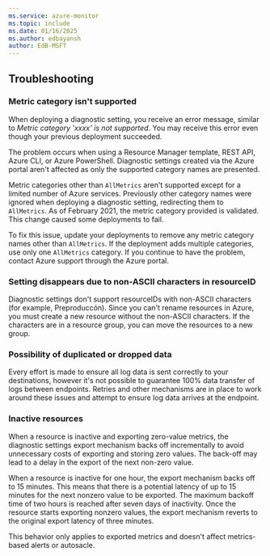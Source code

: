 ```yaml
---
ms.service: azure-monitor
ms.topic: include
ms.date: 01/16/2025
ms.author: edbayansh
author: EdB-MSFT
---
```


## Troubleshooting

### Metric category isn't supported

When deploying a diagnostic setting, you receive an error message, similar to *Metric category 'xxxx' is not supported*. You may receive this error even though your previous deployment succeeded. 

The problem occurs when using a Resource Manager template, REST API, Azure CLI, or Azure PowerShell. Diagnostic settings created via the Azure portal aren't affected as only the supported category names are presented.

Metric categories other than `AllMetrics` aren't supported except for a limited number of Azure services. Previously other category names were ignored when deploying a diagnostic setting, redirecting them to `AllMetrics`. As of February 2021, the metric category provided is validated. This change caused some deployments to fail.

To fix this issue, update your deployments to remove any metric category names other than `AllMetrics`. If the deployment adds multiple categories, use only one `AllMetrics` category. If you continue to have the problem, contact Azure support through the Azure portal. 

### Setting disappears due to non-ASCII characters in resourceID

Diagnostic settings don't support resourceIDs with non-ASCII characters (for example, Preproduccón). Since you can't rename resources in Azure, you must create a new resource without the non-ASCII characters. If the characters are in a resource group, you can move the resources to a new group.

### Possibility of duplicated or dropped data

Every effort is made to ensure all log data is sent correctly to your destinations, however it's not possible to guarantee 100% data transfer of logs between endpoints. Retries and other mechanisms are in place to work around these issues and attempt to ensure log data arrives at the endpoint.

### Inactive resources

When a resource is inactive and exporting zero-value metrics, the diagnostic settings export mechanism backs off incrementally to avoid unnecessary costs of exporting and storing zero values. The back-off may lead to a delay in the export of the next non-zero value. 

When a resource is inactive for one hour, the export mechanism backs off to 15 minutes. This means that there is a potential latency of up to 15 minutes for the next nonzero value to be exported. The maximum backoff time of two hours is reached after seven days of inactivity. Once the resource starts exporting nonzero values, the export mechanism reverts to the original export latency of three minutes. 

This behavior only applies to exported metrics and doesn't affect metrics-based alerts or autosacle.
